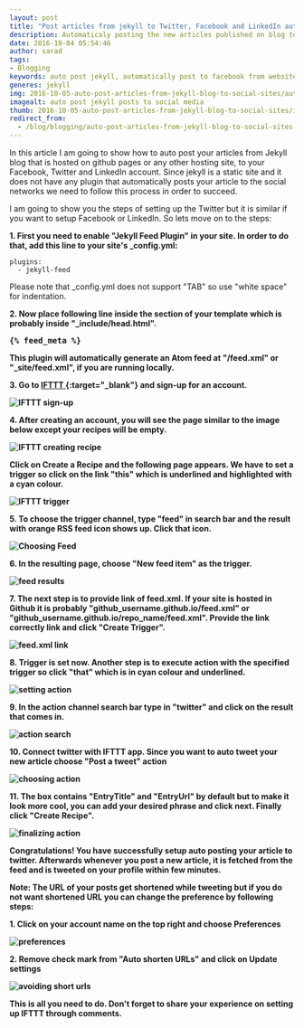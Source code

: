 ```yaml
---
layout: post
title: "Post articles from jekyll to Twitter, Facebook and LinkedIn automatically"
description: Automaticaly posting the new articles published on blog to social media in Jekyll can be obtained with IFTTT. Put jekyll-feed plugin inside your _config.yml file and in the head section of your html file, put the feed_meta code.
date: 2016-10-04 05:54:46
author: sarad
tags:
- Blogging
keywords: auto post jekyll, automatically post to facebook from website, jekyll auto post to facebook, auto post blog to social networks, jekyll auto post to facebook page, jekyll auto post to facebook group, auto post to social media from jekyll, auto post share
generes: jekyll
img: 2016-10-05-auto-post-articles-from-jekyll-blog-to-social-sites/autopost-blog-to-social-site-0.png
imagealt: auto post jekyll posts to social media
thumb: 2016-10-05-auto-post-articles-from-jekyll-blog-to-social-sites/ifttt0_thumb.png
redirect_from:
  - /blog/blogging/auto-post-articles-from-jekyll-blog-to-social-sites
---
```

In this article I am going to show how to auto post your articles from Jekyll blog that is hosted on github pages or any other hosting site, to your Facebook, Twitter and LinkedIn account. Since jekyll is a static site and it does not have any plugin that automatically posts your article to the social networks we need to follow this process in order to succeed. <!--more-->

I am going to show you the steps of setting up the Twitter but it is similar if you want to setup Facebook or LinkedIn. So lets move on to the steps:

<b>1. First you need to enable "Jekyll Feed Plugin" in your site. In order to do that, add this line to your site's _config.yml:</b>

	plugins:
	  - jekyll-feed

Please note that _config.yml does not support "TAB" so use "white space" for indentation.

<b>2. Now place following line inside the <head> section of your template which is probably inside "_include/head.html".

<pre>&#123;% feed_meta %}</pre>

This plugin will automatically generate an Atom feed at "/feed.xml" or "_site/feed.xml", if you are running locally.

<b>3. Go to [IFTTT <i class="fa fa-external-link" aria-hidden="true"></i>](https://ifttt.com/){:target="_blank"} and sign-up for an account.</b>

<img src="/assets/images/blog/2016-10-05-auto-post-articles-from-jekyll-blog-to-social-sites/autopost-blog-to-social-site-1.jpg" alt="IFTTT sign-up">

<b>4. After creating an account, you will see the page similar to the image below except your recipes will be empty.</b>

<img src="/assets/images/blog/2016-10-05-auto-post-articles-from-jekyll-blog-to-social-sites/autopost-blog-to-social-site-2.jpg" alt="IFTTT creating recipe">

<b>Click on Create a Recipe and the following page appears. We have to set a trigger so click on the link "this" which is underlined and highlighted with a cyan colour.</b>

<img src="/assets/images/blog/2016-10-05-auto-post-articles-from-jekyll-blog-to-social-sites/autopost-blog-to-social-site-3.jpg" alt="IFTTT trigger">

<b>5. To choose the trigger channel, type "feed" in search bar and the result with orange RSS feed icon shows up. Click that icon.</b>

<img src="/assets/images/blog/2016-10-05-auto-post-articles-from-jekyll-blog-to-social-sites/autopost-blog-to-social-site-4.jpg" alt="Choosing Feed">

<b>6. In the resulting page, choose "New feed item" as the trigger.</b>

<img src="/assets/images/blog/2016-10-05-auto-post-articles-from-jekyll-blog-to-social-sites/autopost-blog-to-social-site-5.jpg" alt="feed results">

<b>7. The next step is to provide link of feed.xml. If your site is hosted in Github it is probably "github_username.github.io/feed.xml" or "github_username.github.io/repo_name/feed.xml". Provide the link correctly link and click "Create Trigger".</b>

<img src="/assets/images/blog/2016-10-05-auto-post-articles-from-jekyll-blog-to-social-sites/autopost-blog-to-social-site-6.jpg" alt="feed.xml link">

<b>8. Trigger is set now. Another step is to execute action with the specified trigger so click "that" which is in cyan colour and underlined.

<img src="/assets/images/blog/2016-10-05-auto-post-articles-from-jekyll-blog-to-social-sites/autopost-blog-to-social-site-7.jpg" alt="setting action">

<b>9. In the action channel search bar type in "twitter" and click on the result that comes in.</b>

<img src="/assets/images/blog/2016-10-05-auto-post-articles-from-jekyll-blog-to-social-sites/autopost-blog-to-social-site-8.jpg" alt="action search">

<b>10. Connect twitter with IFTTT app. Since you want to auto tweet your new article choose "Post a tweet" action</b>

<img src="/assets/images/blog/2016-10-05-auto-post-articles-from-jekyll-blog-to-social-sites/autopost-blog-to-social-site-9.jpg" alt="choosing action">

<b>11. The box contains "EntryTitle" and "EntryUrl" by default but to make it look more cool, you can add your desired phrase and click next. Finally click "Create Recipe".</b>

<img src="/assets/images/blog/2016-10-05-auto-post-articles-from-jekyll-blog-to-social-sites/autopost-blog-to-social-site-10.jpg" alt="finalizing action">

Congratulations! You have successfully setup auto posting your article to twitter. Afterwards whenever you post a new article, it is fetched from the feed and is tweeted on your profile within few minutes.

Note: The URL of your posts get shortened while tweeting but if you do not want shortened URL you can change the preference by following steps:

<b>1. Click on your account name on the top right and choose Preferences</b>

<img src="/assets/images/blog/2016-10-05-auto-post-articles-from-jekyll-blog-to-social-sites/autopost-blog-to-social-site-11.jpg" alt="preferences">

<b>2. Remove check mark from "Auto shorten URLs" and click on Update settings</b>

<img src="/assets/images/blog/2016-10-05-auto-post-articles-from-jekyll-blog-to-social-sites/autopost-blog-to-social-site-12.jpg" alt="avoiding short urls">

This is all you need to do. Don't forget to share your experience on setting up IFTTT through comments.